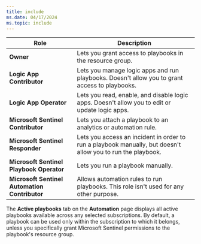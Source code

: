 ```yaml
---
title: include
ms.date: 04/17/2024
ms.topic: include
---
```


<!-- docutune:disable -->

|Role  |Description  |
|---------|---------|
| **Owner** | Lets you grant access to playbooks in the resource group. |
| **Logic App Contributor**        |   Lets you manage logic apps and run playbooks. Doesn't allow you to grant access to playbooks. |
| **Logic App Operator**     |    Lets you read, enable, and disable logic apps. Doesn't allow you to edit or update logic apps.
|    **Microsoft Sentinel Contributor**     |  Lets you attach a playbook to an analytics or automation rule.      |
|   **Microsoft Sentinel Responder**      |    Lets you access an incident in order to run a playbook manually, but doesn't allow you to run the playbook.   |
|**Microsoft Sentinel Playbook Operator** | Lets you run a playbook manually.|
| **Microsoft Sentinel Automation Contributor**| Allows automation rules to run playbooks. This role isn't used for any other purpose.|

The **Active playbooks** tab on the **Automation** page displays all active playbooks available across any selected subscriptions. By default, a playbook can be used only within the subscription to which it belongs, unless you specifically grant Microsoft Sentinel permissions to the playbook's resource group.